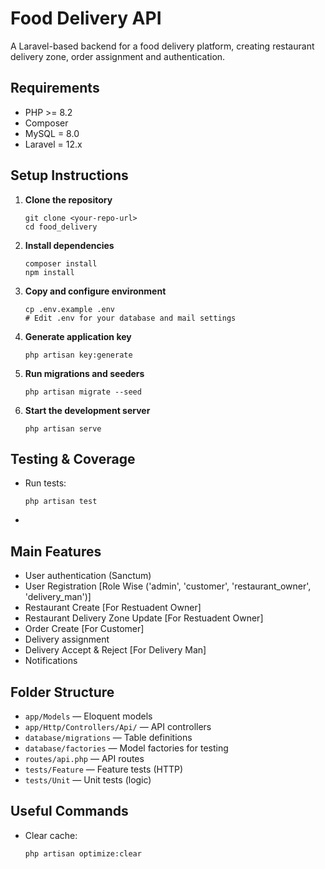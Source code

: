 # Food Delivery API

A Laravel-based backend for a food delivery platform, creating restaurant delivery zone, order assignment and authentication.

## Requirements

- PHP >= 8.2
- Composer
- MySQL = 8.0
- Laravel = 12.x

## Setup Instructions

1. **Clone the repository**
   ```
   git clone <your-repo-url>
   cd food_delivery
   ```
2. **Install dependencies**
   ```
   composer install
   npm install
   ```
3. **Copy and configure environment**
   ```
   cp .env.example .env
   # Edit .env for your database and mail settings
   ```
4. **Generate application key**
   ```
   php artisan key:generate
   ```
5. **Run migrations and seeders**
   ```
   php artisan migrate --seed
   ```

6. **Start the development server**
   ```
   php artisan serve
   ```

## Testing & Coverage

- Run tests:
  ```
  php artisan test
  ```
-

## Main Features

- User authentication (Sanctum)
- User Registration [Role Wise ('admin', 'customer', 'restaurant_owner', 'delivery_man')]
- Restaurant Create [For Restuadent Owner]
- Restaurant Delivery Zone Update [For Restuadent Owner]
- Order Create [For Customer]
- Delivery assignment
- Delivery Accept & Reject [For Delivery Man]
- Notifications

## Folder Structure

- `app/Models` — Eloquent models
- `app/Http/Controllers/Api/` — API controllers
- `database/migrations` — Table definitions
- `database/factories` — Model factories for testing
- `routes/api.php` — API routes
- `tests/Feature` — Feature tests (HTTP)
- `tests/Unit` — Unit tests (logic)

## Useful Commands

- Clear cache:
  ```
  php artisan optimize:clear
  ```
